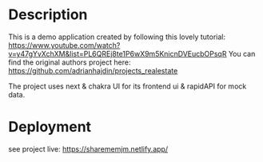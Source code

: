 # Description

This is a demo application created by following this lovely tutorial: https://www.youtube.com/watch?v=y47gYvXchXM&list=PL6QREj8te1P6wX9m5KnicnDVEucbOPsqR
You can find the original authors project here: https://github.com/adrianhajdin/projects_realestate

The project uses next & chakra UI for its frontend ui & rapidAPI for mock data.
# Deployment

see project live: https://sharememjm.netlify.app/